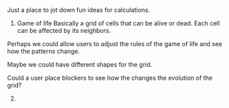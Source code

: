 Just a place to jot down fun ideas for calculations.

1. Game of life
   Basically a grid of cells that can be alive or dead. Each cell can be affected by its neighbors.

Perhaps we could allow users to adjust the rules of the game of life and see how the patterns change.

Maybe we could have different shapes for the grid.

Could a user place blockers to see how the changes the evolution of the grid?

2.
